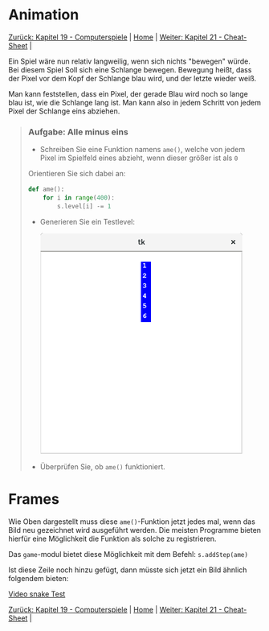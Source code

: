 # Animation

[Zurück: Kapitel 19 - Computerspiele](Computerspiel.md) |  [Home](README.md) |  [Weiter: Kapitel 21 - Cheat-Sheet](Cheat-Sheet.md) | 

Ein Spiel wäre nun relativ langweilig, wenn sich nichts "bewegen" würde. Bei diesem Spiel Soll sich eine Schlange bewegen. Bewegung heißt, dass der Pixel vor dem Kopf der Schlange blau wird, und der letzte wieder weiß.

Man kann feststellen, dass ein Pixel, der gerade Blau wird noch so lange blau ist, wie die Schlange lang ist. Man kann also in jedem Schritt von jedem Pixel der Schlange eins abziehen.

> ### Aufgabe: Alle minus eins
>  * Schreiben Sie eine Funktion namens `ame()`, welche von jedem Pixel im Spielfeld eines abzieht, wenn dieser größer ist als `0`
> 
> Orientieren Sie sich dabei an:
> 
> ```python
> def ame():
>     for i in range(400):
>         s.level[i] -= 1
> ```
> 
>  * Generieren Sie ein Testlevel:
> 
>    ![Test Level](img/snaketestlevel.png)
> 
>  * Überprüfen Sie, ob `ame()` funktioniert.

# Frames

Wie Oben dargestellt muss diese `ame()`-Funktion jetzt jedes mal, wenn das Bild neu gezeichnet wird ausgeführt werden. Die meisten Programme bieten hierfür eine Möglichkeit die Funktion als solche zu registrieren.

Das `game`-modul bietet diese Möglichkeit mit dem Befehl: `s.addStep(ame)`

Ist diese Zeile noch hinzu gefügt, dann müsste sich jetzt ein Bild ähnlich folgendem bieten:

[Video snake Test](img/snaketest.webm)

[Zurück: Kapitel 19 - Computerspiele](Computerspiel.md) |  [Home](README.md) |  [Weiter: Kapitel 21 - Cheat-Sheet](Cheat-Sheet.md) | 
